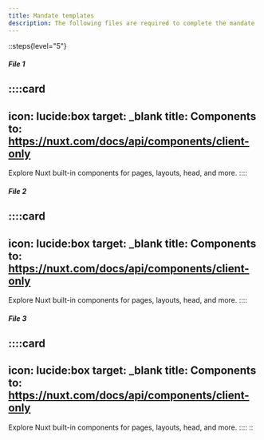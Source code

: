 ```yaml
---
title: Mandate templates
description: The following files are required to complete the mandate
---
```


::steps{level="5"}
##### File 1

  ::::card
  ---
  icon: lucide:box
  target: _blank
  title: Components
  to: https://nuxt.com/docs/api/components/client-only
  ---
  Explore Nuxt built-in components for pages, layouts, head, and more.
  ::::

##### File 2

  ::::card
  ---
  icon: lucide:box
  target: _blank
  title: Components
  to: https://nuxt.com/docs/api/components/client-only
  ---
  Explore Nuxt built-in components for pages, layouts, head, and more.
  ::::

##### File 3

  ::::card
  ---
  icon: lucide:box
  target: _blank
  title: Components
  to: https://nuxt.com/docs/api/components/client-only
  ---
  Explore Nuxt built-in components for pages, layouts, head, and more.
  ::::
::
